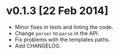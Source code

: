 
v0.1.3 [22 Feb 2014]
==================

 * Minor fixes in tests and linting the code.
 * Change `parser` to `parse` in the API.
 * Fix problems with the templates paths.
 * Add CHANGELOG.
